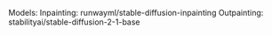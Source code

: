 Models:
Inpainting: runwayml/stable-diffusion-inpainting
Outpainting: stabilityai/stable-diffusion-2-1-base